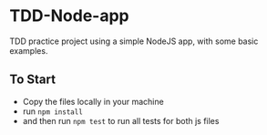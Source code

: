 # TDD-Node-app

TDD practice project using a simple NodeJS app, with some basic examples.

## To Start

- Copy the files locally in your machine
- run `npm install`
- and then run `npm test` to run all tests for both js files
